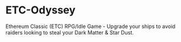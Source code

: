 # ETC-Odyssey
Ethereum Classic (ETC) RPG/Idle Game - Upgrade your ships to avoid raiders looking to steal your Dark Matter &amp; Star Dust.
